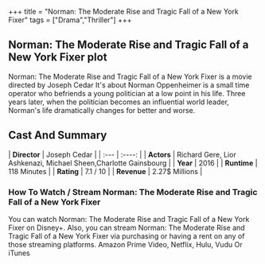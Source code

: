 +++
title = "Norman: The Moderate Rise and Tragic Fall of a New York Fixer"
tags = ["Drama","Thriller"]
+++
## Norman: The Moderate Rise and Tragic Fall of a New York Fixer plot
Norman: The Moderate Rise and Tragic Fall of a New York Fixer is a movie directed by Joseph Cedar It's about Norman Oppenheimer is a small time operator who befriends a young politician at a low point in his life. Three years later, when the politician becomes an influential world leader, Norman's life dramatically changes for better and worse.
## Cast And Summary
| **Director**      | Joseph Cedar |
    | :---        |    :----:   |
    |  **Actors** | Richard Gere, Lior Ashkenazi, Michael Sheen,Charlotte Gainsbourg |
    | **Year**   | 2016    |
    |  **Runtime** | 118 Minutes |
    |  **Rating** | 7.1 / 10 | 
    |  **Revenue** | 2.27$ Millions |
### How To Watch / Stream Norman: The Moderate Rise and Tragic Fall of a New York Fixer
You can watch Norman: The Moderate Rise and Tragic Fall of a New York Fixer on Disney+.
Also, you can stream Norman: The Moderate Rise and Tragic Fall of a New York Fixer via purchasing or having a rent on any of those streaming platforms.
Amazon Prime Video, Netflix, Hulu, Vudu Or iTunes
